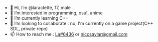 - 👋 Hi, I’m @laracIette, 17, male
- 👀 I’m interested in programming, osu!, anime
- 🌱 I’m currently learning C++
- 💞️ I’m looking to collaborate : no, I'm currently on a game project(C++ SDL, private repo)
- 📫 How to reach me : [La#6436](https://www.discordapp.com/users/1040646862874624063) or nicosavlar@gmail.com

<!---
laracIette/laracIette is a ✨ special ✨ repository because its `README.md` (this file) appears on your GitHub profile.
You can click the Preview link to take a look at your changes.
--->
